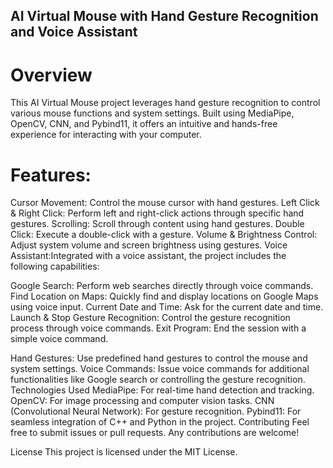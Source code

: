 ## AI Virtual Mouse with Hand Gesture Recognition and Voice Assistant
# Overview
This AI Virtual Mouse project leverages hand gesture recognition to control various mouse functions and system settings. Built using MediaPipe, OpenCV, CNN, and Pybind11, it offers an intuitive and hands-free experience for interacting with your computer.

# Features:
Cursor Movement: Control the mouse cursor with hand gestures.
Left Click & Right Click: Perform left and right-click actions through specific hand gestures.
Scrolling: Scroll through content using hand gestures.
Double Click: Execute a double-click with a gesture.
Volume & Brightness Control: Adjust system volume and screen brightness using gestures.
Voice Assistant:Integrated with a voice assistant, the project includes the following capabilities:

Google Search: Perform web searches directly through voice commands.
Find Location on Maps: Quickly find and display locations on Google Maps using voice input.
Current Date and Time: Ask for the current date and time.
Launch & Stop Gesture Recognition: Control the gesture recognition process through voice commands.
Exit Program: End the session with a simple voice command.

Hand Gestures: Use predefined hand gestures to control the mouse and system settings.
Voice Commands: Issue voice commands for additional functionalities like Google search or controlling the gesture recognition.
Technologies Used
MediaPipe: For real-time hand detection and tracking.
OpenCV: For image processing and computer vision tasks.
CNN (Convolutional Neural Network): For gesture recognition.
Pybind11: For seamless integration of C++ and Python in the project.
Contributing
Feel free to submit issues or pull requests. Any contributions are welcome!

License
This project is licensed under the MIT License.
